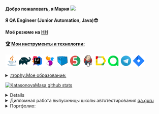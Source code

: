 #### Добро пожаловать, я Мария <img src="https://github.com/blackcater/blackcater/raw/main/images/Hi.gif" height="32"/>
#### Я  QA Engineer (Junior Automation, Java):sunglasses:
#### Моё резюме на <a target="_blank" href="https://yoshkar-ola.hh.ru/resume/8bc9af15ff058d8cd60039ed1f617776426948">НН
#### :trophy:  Мои инструменты и технологии:

![This is an image](/design/icons/Java.png)![This is an image](/design/icons/Gradle.png)![This is an image](/design/icons/Intelij_IDEA.png)![This is an image](/design/icons/Selenide.png)![This is an image](/design/icons/Selenoid.png)![This is an image](/design/icons/JUnit5.png)![This is an image](/design/icons/Jenkins.png)![This is an image](/design/icons/Allure_Report.png)![This is an image](/design/icons/AllureTestOps.png)![This is an image](/design/icons/Telegram.png)![This is an image](/design/icons/Jira.png)</br>

<details>
<summary>:trophy:Мое образование:</summary>

|<img width="30%" title="Northwest Public Service Academy" src="/design/icons/kirt.png">|[kirt](https://kirt.usurt.ru/)| Бухгалтер (2007)|
|:-|:-|:-|
|<img width="30%" title="Northwest Public Service Academy" src="/design/icons/susu.png">|[susu](https://www.susu.ru/ru)| Экономист (2011)|
|<img width="30%" title="Northwest Public Service Academy" src="/design/icons/volgoteh.png">|[volgatech](https://www.volgatech.net/)| Прикладная информатика (2022)|
|<img width="20%" title="QAGuru.png" src="design/icons/QAGuru.png">|[qa.guru](https://qa.guru)| <h3>Automation QA Engineer (2023)</h3>|

</details>

![KatasonovaMasa github stats](https://github-readme-stats.vercel.app/api?username=KatasonovaMasa&show_icons=true&theme=radical)


<details>
<summary>:star2: Мои сертификаты:</summary>

## <img src="/design/sert/ChromeDevTools.png" width="185" height="105"/></a> <a target="_blank" href="https://cert.software-testing.ru/319597675000365643">Chrome DevTools: Инструменты тестировщика (2022)</a>

## <img src="/design/sert/AsbukaIT.png" width="185" height="105"/></a> <a target="_blank" href="http://cert.software-testing.ru/319115219954565708">Азбука IT (2021)</a>

## <img src="/design/sert/WebTesting.png" width="185" height="105"/></a> <a target="_blank" href="https://testprovider.com/ru/search-certificate/tp19086679">Web Testing (2021)</a>

## <img src="/design/sert/WebTestingAutoJava.png" width="185" height="105"/></a> <a target="_blank" href="https://testprovider.com/ru/search-certificate/tp98295222">Web Testing automation on Java (2021)</a>

</details>

<details>
<summary>Дипломная работа выпускницы школы автотестирования <a target="_blank" href="https://qa.guru/">qa.guru </summary>

[![Readme Card](https://github-readme-stats.vercel.app/api/pin/?username=KatasonovaMasa&repo=DiplomaSteam&theme=solarized-light)](https://github.com/KatasonovaMasa/DiplomaSteam)
</details>

<details>
<summary>Портфолио:</summary>

[![Readme Card](https://github-readme-stats.vercel.app/api/pin/?username=KatasonovaMasa&repo=JavaRush_Ui_Mobile_Api&theme=solarized-light)](https://github.com/KatasonovaMasa/JavaRush_Ui_Mobile_Api)
</details>






  

  
  

